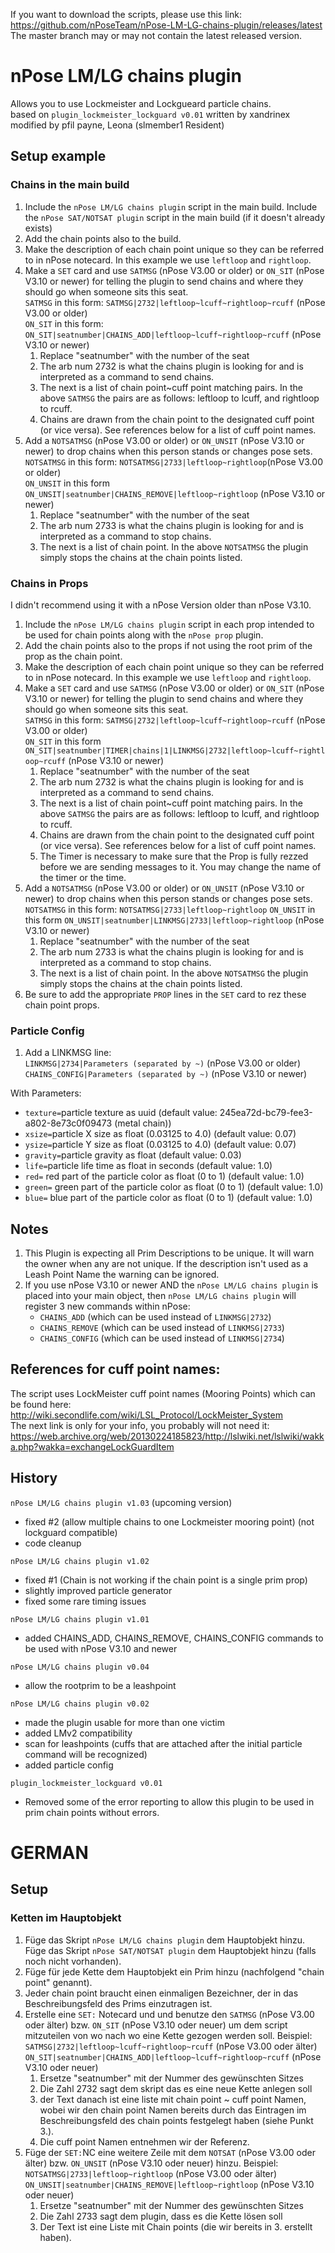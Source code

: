 If you want to download the scripts, please use this link: https://github.com/nPoseTeam/nPose-LM-LG-chains-plugin/releases/latest
The master branch may or may not contain the latest released version.

# nPose LM/LG chains plugin
Allows you to use Lockmeister and Lockgueard particle chains.  
based on `plugin_lockmeister_lockguard v0.01` written by xandrinex  
modified by pfil payne, Leona (slmember1 Resident)

## Setup example
### Chains in the main build
1.  Include the `nPose LM/LG chains plugin` script in the main build. Include the `nPose SAT/NOTSAT plugin` script in the main build (if it doesn't already exists)
2.  Add the chain points also to the build.
3.  Make the description of each chain point unique so they can be referred to in nPose notecard. In this example we use `leftloop` and `rightloop`.
4.  Make a `SET` card and use `SATMSG` (nPose V3.00 or older) or `ON_SIT` (nPose V3.10 or newer) for telling the plugin to send chains and where they should go when someone sits this seat.  
  `SATMSG` in this form: `SATMSG|2732|leftloop~lcuff~rightloop~rcuff` (nPose V3.00 or older)  
  `ON_SIT` in this form: `ON_SIT|seatnumber|CHAINS_ADD|leftloop~lcuff~rightloop~rcuff` (nPose V3.10 or newer)
    1. Replace "seatnumber" with the number of the seat
    2. The arb num 2732 is what the chains plugin is looking for and is interpreted as a command to send chains.
    3. The next is a list of chain point~cuff point matching pairs.  In the above `SATMSG` the pairs are as follows:  leftloop to lcuff, and rightloop to rcuff.
    4. Chains are drawn from the chain point to the designated cuff point (or vice versa). See references below for a list of cuff point names.
5. Add a `NOTSATMSG` (nPose V3.00 or older) or `ON_UNSIT` (nPose V3.10 or newer) to drop chains when this person stands or changes pose sets.  
  `NOTSATMSG` in this form: `NOTSATMSG|2733|leftloop~rightloop`(nPose V3.00 or older)  
  `ON_UNSIT` in this form `ON_UNSIT|seatnumber|CHAINS_REMOVE|leftloop~rightloop` (nPose V3.10 or newer)
    1. Replace "seatnumber" with the number of the seat
    2. The arb num 2733 is what the chains plugin is looking for and is interpreted as a command to stop chains.
    3. The next is a list of chain point.  In the above `NOTSATMSG` the plugin simply stops the chains at the chain points listed.

### Chains in Props
I didn't recommend using it with a nPose Version older than nPose V3.10.
1. Include the `nPose LM/LG chains plugin` script in each prop intended to be used for chain points along with the `nPose prop` plugin.
2. Add the chain points also to the props if not using the root prim of the prop as the chain point.
3. Make the description of each chain point unique so they can be referred to in nPose notecard. In this example we use `leftloop` and `rightloop`.
4. Make a `SET` card and use `SATMSG` (nPose V3.00 or older) or `ON_SIT` (nPose V3.10 or newer) for telling the plugin to send chains and where they should go when someone sits this seat.  
  `SATMSG` in this form: `SATMSG|2732|leftloop~lcuff~rightloop~rcuff` (nPose V3.00 or older)  
  `ON_SIT` in this form `ON_SIT|seatnumber|TIMER|chains|1|LINKMSG|2732|leftloop~lcuff~rightloop~rcuff` (nPose V3.10 or newer)
    1. Replace "seatnumber" with the number of the seat
    2. The arb num 2732 is what the chains plugin is looking for and is interpreted as a command to send chains.
    3. The next is a list of chain point~cuff point matching pairs. In the above `SATMSG` the pairs are as follows:  leftloop to lcuff, and rightloop to rcuff.
    4. Chains are drawn from the chain point to the designated cuff point (or vice versa). See references below for a list of cuff point names.
    5. The Timer is necessary to make sure that the Prop is fully rezzed before we are sending messages to it. You may change the name of the timer or the time.
5. Add a `NOTSATMSG` (nPose V3.00 or older) or `ON_UNSIT` (nPose V3.10 or newer) to drop chains when this person stands or changes pose sets.  
  `NOTSATMSG` in this form: `NOTSATMSG|2733|leftloop~rightloop`
  `ON_UNSIT` in this form `ON_UNSIT|seatnumber|LINKMSG|2733|leftloop~rightloop` (nPose V3.10 or newer)
    1. Replace "seatnumber" with the number of the seat
    2. The arb num 2733 is what the chains plugin is looking for and is interpreted as a command to stop chains.
    3. The next is a list of chain point.  In the above `NOTSATMSG` the plugin simply stops the chains at the chain points listed.
6. Be sure to add the appropriate `PROP` lines in the `SET` card to rez these chain point props.

### Particle Config
1. Add a LINKMSG line:  
`LINKMSG|2734|Parameters (separated by ~)` (nPose V3.00 or older)
`CHAINS_CONFIG|Parameters (separated by ~)` (nPose V3.10 or newer)

With Parameters:
- `texture=`particle texture as uuid (default value: 245ea72d-bc79-fee3-a802-8e73c0f09473 (metal chain))
- `xsize=`particle X size as float (0.03125 to 4.0) (default value: 0.07)
- `ysize=`particle Y size as float (0.03125 to 4.0) (default value: 0.07)
- `gravity=`particle gravity as float (default value: 0.03)
- `life=`particle life time as float in seconds (default value: 1.0)
- `red=` red part of the particle color as float (0 to 1) (default value: 1.0)
- `green=` green part of the particle color as float (0 to 1) (default value: 1.0)
- `blue=` blue part of the particle color as float (0 to 1) (default value: 1.0)

## Notes
1. This Plugin is expecting all Prim Descriptions to be unique. It will warn the owner when any are not unique. If the description isn't used as a Leash Point Name the warning can be ignored.
2. If you use nPose V3.10 or newer AND the `nPose LM/LG chains plugin` is placed into your main object, then `nPose LM/LG chains plugin` will register 3 new commands within nPose:
    - `CHAINS_ADD` (which can be used instead of `LINKMSG|2732`)
    - `CHAINS_REMOVE` (which can be used instead of `LINKMSG|2733`)
    - `CHAINS_CONFIG` (which can be used instead of `LINKMSG|2734`)

## References for cuff point names:
The script uses LockMeister cuff point names (Mooring Points) which can be found here:  
http://wiki.secondlife.com/wiki/LSL_Protocol/LockMeister_System  
The next link is only for your info, you probably will not need it:
https://web.archive.org/web/20130224185823/http://lslwiki.net/lslwiki/wakka.php?wakka=exchangeLockGuardItem

## History
`nPose LM/LG chains plugin v1.03` (upcoming version)
- fixed #2 (allow multiple chains to one Lockmeister mooring point) (not lockguard compatible)
- code cleanup

`nPose LM/LG chains plugin v1.02`
- fixed #1 (Chain is not working if the chain point is a single prim prop)
- slightly improved particle generator
- fixed some rare timing issues

`nPose LM/LG chains plugin v1.01`
- added CHAINS_ADD, CHAINS_REMOVE, CHAINS_CONFIG commands to be used with nPose V3.10 and newer

`nPose LM/LG chains plugin v0.04`
- allow the rootprim to be a leashpoint

`nPose LM/LG chains plugin v0.02`
- made the plugin usable for more than one victim
- added LMv2 compatibility
- scan for leashpoints (cuffs that are attached after the initial particle command will be recognized)
- added particle config

`plugin_lockmeister_lockguard v0.01`
- Removed some of the error reporting to allow this plugin to be used in prim chain points without errors.





# GERMAN
## Setup
### Ketten im Hauptobjekt
1. Füge das Skript `nPose LM/LG chains plugin` dem Hauptobjekt hinzu. Füge das Skript `nPose SAT/NOTSAT plugin` dem Hauptobjekt hinzu (falls noch nicht vorhanden).
2. Füge für jede Kette dem Hauptobjekt ein Prim hinzu (nachfolgend "chain point" genannt).
3. Jeder chain point braucht einen einmaligen Bezeichner, der in das Beschreibungsfeld des Prims einzutragen ist.
4. Erstelle eine `SET:` Notecard und und benutze den `SATMSG` (nPose V3.00 oder älter) bzw. `ON_SIT` (nPose V3.10 oder neuer) um dem script mitzuteilen von wo nach wo eine Kette gezogen werden soll. Beispiel:  
  `SATMSG|2732|leftloop~lcuff~rightloop~rcuff` (nPose V3.00 oder älter)  
  `ON_SIT|seatnumber|CHAINS_ADD|leftloop~lcuff~rightloop~rcuff` (nPose V3.10 oder neuer)
    1. Ersetze "seatnumber" mit der Nummer des gewünschten Sitzes
    2. Die Zahl 2732 sagt dem skript das es eine neue Kette anlegen soll
    3. der Text danach ist eine liste mit chain point ~ cuff point Namen, wobei wir den chain point Namen bereits durch das Eintragen im Beschreibungsfeld des chain points festgelegt haben (siehe Punkt 3.).
    4. Die cuff point Namen entnehmen wir der Referenz.
5. Füge der `SET:`NC eine weitere Zeile mit dem `NOTSAT` (nPose V3.00 oder älter) bzw. `ON_UNSIT` (nPose V3.10 oder neuer) hinzu. Beispiel:  
  `NOTSATMSG|2733|leftloop~rightloop` (nPose V3.00 oder älter)  
  `ON_UNSIT|seatnumber|CHAINS_REMOVE|leftloop~rightloop` (nPose V3.10 oder neuer)
    1. Ersetze "seatnumber" mit der Nummer des gewünschten Sitzes
    2. Die Zahl 2733 sagt dem plugin, dass es die Kette lösen soll
    3. Der Text ist eine Liste mit Chain points (die wir bereits in 3. erstellt haben).